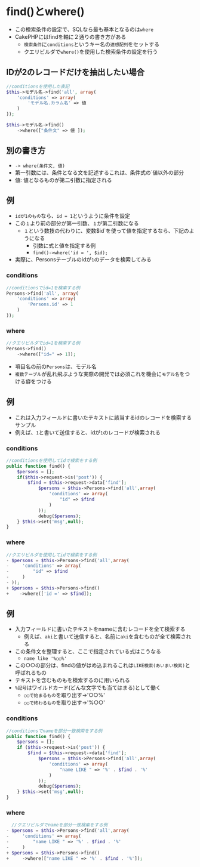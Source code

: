 # find()とwhere()

* この検索条件の設定で、SQLなら最も基本となるのは`where`
* CakePHPにはfindを軸に２通りの書き方がある
    * `検索条件`に`conditions`というキー名の`連想配列`をセットする
    * クエリビルダで`where()`を使用した検索条件の設定を行う

## IDが2のレコードだけを抽出したい場合

```php
//conditionsを使用した表記
$this->モデル名->find('all', array(
    'conditions' => array(
        'モデル名.カラム名' => 値
    )
));
```

```php
$this->モデル名->find()
    ->where(["条件文" => 値 ]);
```

## 別の書き方
  
* `-> where(条件文, 値)`
* 第一引数には、条件となる文を記述するこれは、条件式の`値以外の部分
* 値: 値となるものが第二引数に指定される

## 例

* `idが1のもの`なら、`id = 1`というように条件を設定
* この`１`より前の部分が第一引数、`１`が第二引数になる
    * `１`という数技の代わりに、変数$id`を使って値を指定するなら、下記のようになる
        * 引数に式と値を指定する例
        * `find()->where('id = ', $id);`
* 実際に、Personsテーブルのidが`1`のデータを検索してみる

### conditions

```php
//conditionsでid=1を検索する例
Persons->find('all', array(
    'conditions' => array(
        'Persons.id' => 1
    )
));
```

### where

```php
//クエリビルダでid=1を検索する例
Persons->find()
    ->where(["id=" => 1]);
```

* 項目名の前の`Persons`は、モデル名
* `複数テーブル`が乱れ飛ぶような実際の開発では必須これを機会に`モデル名`をつける癖をつける

## 例

* これは入力フィールドに書いたテキストに該当するidのレコードを検索するサンプル
* 例えば、`1`と書いて送信すると、idが`1`のレコードが検索される

### conditions

```php
//conditionsを使用してidで検索をする例
public function find() {
    $persons = [];
    if($this->request->is('post')) {
        $find = $this->request->data['find'];
            $persons = $this->Persons->find('all',array(
                'conditions' => array(
                    "id" => $find
                )
            ));
            debug($persons);
    } $this->set('msg',null);
}
```

### where

```php
//クエリビルダを使用してidで検索をする例
- $persons = $this->Persons->find('all',array(
-     'conditions' => array(
-         "id" => $find
-     )
- ));
+ $persons = $this->Persons->find()
+    ->where(['id =' => $find]);
```

## 例

* 入力フィールドに書いたテキストをnameに含むレコードを全て検索する
    * 例えば、`aki`と書いて送信すると、名前に`aki`を含むものが全て検索される
* この条件文を整理すると、ここで指定されている式はこうなる
    * `name like '%○○%'`
* この○○の部分は、findの値がはめ込まれるこれは`LIKE検索(あいまい検索)`と呼ばれるもの
* テキストを含むものもを検索するのに用いられる
* `%記号`はワイルドカード(どんな文字でも当てはまる)として働く
    * `○○で始まるもの`を取り出す→'○○%'
    * `○○で終わるもの`を取り出す→'%○○'

### conditions

```php
//conditionsでnameを部分一致検索をする例
public function find() {
    $persons = [];
    if ($this->request->is('post')) {
        $find = $this->request->data['find'];
            $persons = $this->Persons->find('all',array(
                'conditions' => array(
                    "name LIKE " => '%' . $find . '%'
                )
            ));
            debug($persons);
    } $this->set('msg',null);
}
```

### where

```php
  //クエリビルダでnameを部分一致検索をする例
- $persons = $this->Persons->find('all',array(
-     'conditions' => array(
-         "name LIKE " => '%' . $find . '%'
-     )
+ $persons = $this->Persons->find()
+     ->where(["name LIKE " => '%' . $find . '%']);
```
        